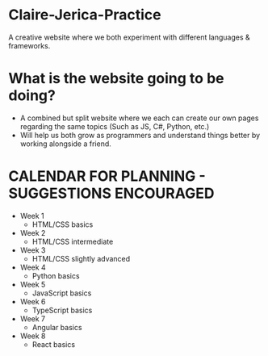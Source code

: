 # Claire-Jerica-Practice
A creative website where we both experiment with different languages &amp; frameworks. 

# What is the website going to be doing?
- A combined but split website where we each can create our own pages regarding the same topics (Such as JS, C#, Python, etc.)
- Will help us both grow as programmers and understand things better by working alongside a friend. 

# CALENDAR FOR PLANNING - SUGGESTIONS ENCOURAGED
- Week 1
    - HTML/CSS basics
- Week 2 
    - HTML/CSS intermediate
- Week 3 
    - HTML/CSS slightly advanced
- Week 4 
    - Python basics
- Week 5 
    - JavaScript basics
- Week 6 
    - TypeScript basics
- Week 7 
    - Angular basics
- Week 8 
    - React basics